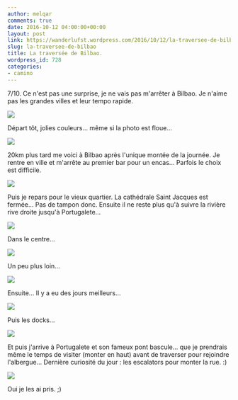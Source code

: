 ```yaml
---
author: melqar
comments: true
date: 2016-10-12 04:00:00+00:00
layout: post
link: https://wanderlufst.wordpress.com/2016/10/12/la-traversee-de-bilbao/
slug: la-traversee-de-bilbao
title: La traversée de Bilbao.
wordpress_id: 728
categories:
- camino
---
```


7/10. Ce n'est pas une surprise, je ne vais pas m'arrêter à Bilbao. Je n'aime pas les grandes villes et leur tempo rapide.

[![](http://wanderlufst.files.wordpress.com/2016/10/wp-image-1714571675jpg.jpg)](http://wanderlufst.files.wordpress.com/2016/10/wp-image-1714571675jpg.jpg)

Départ tôt, jolies couleurs... même si la photo est floue...

[![](http://wanderlufst.files.wordpress.com/2016/10/wp-image-286308707jpg.jpg)](http://wanderlufst.files.wordpress.com/2016/10/wp-image-286308707jpg.jpg)

20km plus tard me voici à Bilbao après l'unique montée de la journée. Je rentre en ville et m'arrête au premier bar pour un encas... Parfois le choix est difficile.

[![](http://wanderlufst.files.wordpress.com/2016/10/wp-image-2017057708jpg.jpg)](http://wanderlufst.files.wordpress.com/2016/10/wp-image-2017057708jpg.jpg)

Puis je repars pour le vieux quartier. La cathédrale Saint Jacques est fermée... Pas de tampon donc. Ensuite il ne reste plus qu'à suivre la rivière rive droite jusqu'à Portugalete...

[![](http://wanderlufst.files.wordpress.com/2016/10/wp-image-2123449766jpg.jpg)](http://wanderlufst.files.wordpress.com/2016/10/wp-image-2123449766jpg.jpg)

Dans le centre...

[![](http://wanderlufst.files.wordpress.com/2016/10/wp-image-293217454jpg.jpg)](http://wanderlufst.files.wordpress.com/2016/10/wp-image-293217454jpg.jpg)

Un peu plus loin...

[![](http://wanderlufst.files.wordpress.com/2016/10/wp-image-828200460jpg.jpg)](http://wanderlufst.files.wordpress.com/2016/10/wp-image-828200460jpg.jpg)

Ensuite... Il y a eu des jours meilleurs...

[![](http://wanderlufst.files.wordpress.com/2016/10/wp-image-1737079205jpg.jpg)](http://wanderlufst.files.wordpress.com/2016/10/wp-image-1737079205jpg.jpg)

Puis les docks...

[![](http://wanderlufst.files.wordpress.com/2016/10/wp-image-236952355jpg.jpg)](http://wanderlufst.files.wordpress.com/2016/10/wp-image-236952355jpg.jpg)

Et puis j'arrive à Portugalete et son fameux pont bascule... que je prendrais même le temps de visiter (monter en haut) avant de traverser pour rejoindre l'albergue... Dernière curiosité du jour : les escalators pour monter la rue. :)

[![](http://wanderlufst.files.wordpress.com/2016/10/wp-image-1489614868jpg.jpg)](http://wanderlufst.files.wordpress.com/2016/10/wp-image-1489614868jpg.jpg)

Oui je les ai pris. ;)
